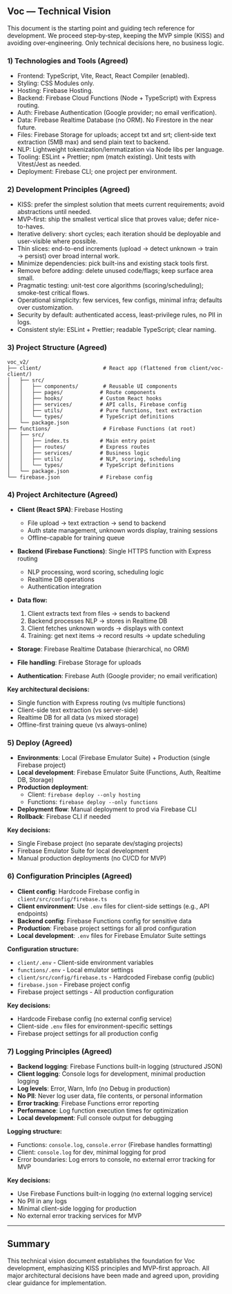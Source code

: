 ## Voc — Technical Vision

This document is the starting point and guiding tech reference for development. We proceed step‑by‑step, keeping the MVP simple (KISS) and avoiding over‑engineering. Only technical decisions here, no business logic.

### 1) Technologies and Tools (Agreed)
- Frontend: TypeScript, Vite, React, React Compiler (enabled).
- Styling: CSS Modules only.
- Hosting: Firebase Hosting.
- Backend: Firebase Cloud Functions (Node + TypeScript) with Express routing.
- Auth: Firebase Authentication (Google provider; no email verification).
- Data: Firebase Realtime Database (no ORM). No Firestore in the near future.
- Files: Firebase Storage for uploads; accept txt and srt; client‑side text extraction (5MB max) and send plain text to backend.
- NLP: Lightweight tokenization/lemmatization via Node libs per language.
- Tooling: ESLint + Prettier; npm (match existing). Unit tests with Vitest/Jest as needed.
- Deployment: Firebase CLI; one project per environment.

### 2) Development Principles (Agreed)
- KISS: prefer the simplest solution that meets current requirements; avoid abstractions until needed.
- MVP-first: ship the smallest vertical slice that proves value; defer nice-to-haves.
- Iterative delivery: short cycles; each iteration should be deployable and user-visible where possible.
- Thin slices: end-to-end increments (upload → detect unknown → train → persist) over broad internal work.
- Minimize dependencies: pick built-ins and existing stack tools first.
- Remove before adding: delete unused code/flags; keep surface area small.
- Pragmatic testing: unit-test core algorithms (scoring/scheduling); smoke-test critical flows.
- Operational simplicity: few services, few configs, minimal infra; defaults over customization.
- Security by default: authenticated access, least-privilege rules, no PII in logs.
- Consistent style: ESLint + Prettier; readable TypeScript; clear naming.

### 3) Project Structure (Agreed)
```
voc_v2/
├── client/                    # React app (flattened from client/voc-client/)
│   ├── src/
│   │   ├── components/        # Reusable UI components
│   │   ├── pages/            # Route components
│   │   ├── hooks/            # Custom React hooks
│   │   ├── services/         # API calls, Firebase config
│   │   ├── utils/            # Pure functions, text extraction
│   │   └── types/            # TypeScript definitions
│   └── package.json
├── functions/                 # Firebase Functions (at root)
│   ├── src/
│   │   ├── index.ts          # Main entry point
│   │   ├── routes/           # Express routes
│   │   ├── services/         # Business logic
│   │   ├── utils/            # NLP, scoring, scheduling
│   │   └── types/            # TypeScript definitions
│   └── package.json
└── firebase.json             # Firebase config
```

### 4) Project Architecture (Agreed)
- **Client (React SPA)**: Firebase Hosting
  - File upload → text extraction → send to backend
  - Auth state management, unknown words display, training sessions
  - Offline-capable for training queue

- **Backend (Firebase Functions)**: Single HTTPS function with Express routing
  - NLP processing, word scoring, scheduling logic
  - Realtime DB operations
  - Authentication integration

- **Data flow:**
  1. Client extracts text from files → sends to backend
  2. Backend processes NLP → stores in Realtime DB
  3. Client fetches unknown words → displays with context
  4. Training: get next items → record results → update scheduling

- **Storage**: Firebase Realtime Database (hierarchical, no ORM)
- **File handling**: Firebase Storage for uploads
- **Authentication**: Firebase Auth (Google provider; no email verification)

**Key architectural decisions:**
- Single function with Express routing (vs multiple functions)
- Client-side text extraction (vs server-side)
- Realtime DB for all data (vs mixed storage)
- Offline-first training queue (vs always-online)

### 5) Deploy (Agreed)
- **Environments**: Local (Firebase Emulator Suite) + Production (single Firebase project)
- **Local development**: Firebase Emulator Suite (Functions, Auth, Realtime DB, Storage)
- **Production deployment**: 
  - Client: `firebase deploy --only hosting`
  - Functions: `firebase deploy --only functions`
- **Deployment flow**: Manual deployment to prod via Firebase CLI
- **Rollback**: Firebase CLI if needed

**Key decisions:**
- Single Firebase project (no separate dev/staging projects)
- Firebase Emulator Suite for local development
- Manual production deployments (no CI/CD for MVP)

### 6) Configuration Principles (Agreed)
- **Client config**: Hardcode Firebase config in `client/src/config/firebase.ts`
- **Client environment**: Use `.env` files for client-side settings (e.g., API endpoints)
- **Backend config**: Firebase Functions config for sensitive data
- **Production**: Firebase project settings for all prod configuration
- **Local development**: `.env` files for Firebase Emulator Suite settings

**Configuration structure:**
- `client/.env` - Client-side environment variables
- `functions/.env` - Local emulator settings
- `client/src/config/firebase.ts` - Hardcoded Firebase config (public)
- `firebase.json` - Firebase project config
- Firebase project settings - All production configuration

**Key decisions:**
- Hardcode Firebase config (no external config service)
- Client-side `.env` files for environment-specific settings
- Firebase project settings for all production config

### 7) Logging Principles (Agreed)
- **Backend logging**: Firebase Functions built-in logging (structured JSON)
- **Client logging**: Console logs for development, minimal production logging
- **Log levels**: Error, Warn, Info (no Debug in production)
- **No PII**: Never log user data, file contents, or personal information
- **Error tracking**: Firebase Functions error reporting
- **Performance**: Log function execution times for optimization
- **Local development**: Full console output for debugging

**Logging structure:**
- Functions: `console.log`, `console.error` (Firebase handles formatting)
- Client: `console.log` for dev, minimal logging for prod
- Error boundaries: Log errors to console, no external error tracking for MVP

**Key decisions:**
- Use Firebase Functions built-in logging (no external logging service)
- No PII in any logs
- Minimal client-side logging for production
- No external error tracking services for MVP

---

## Summary
This technical vision document establishes the foundation for Voc development, emphasizing KISS principles and MVP-first approach. All major architectural decisions have been made and agreed upon, providing clear guidance for implementation.



